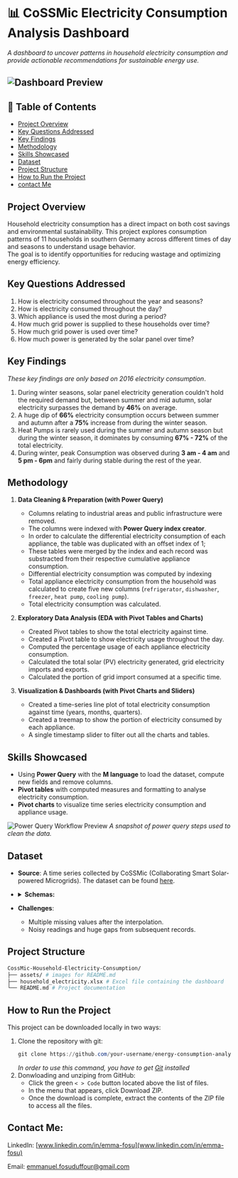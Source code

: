 # 📊 CoSSMic Electricity Consumption Analysis Dashboard
_A dashboard to uncover patterns in household electricity consumption and provide actionable recommendations for sustainable energy use._

![Dashboard Preview](assets/dashboard.gif)
---

## 📑 Table of Contents
- [Project Overview](#project-overview)  
- [Key Questions Addressed](#key-questions-addressed)  
- [Key Findings](#key-findings)  
- [Methodology](#methodology)  
- [Skills Showcased](#skills-showcased)  
- [Dataset](#dataset)  
- [Project Structure](#project-structure)  
- [How to Run the Project](#how-to-run-the-project)    
- [contact Me](#contact-me)

## Project Overview
Household electricity consumption has a direct impact on both cost savings and environmental sustainability. 
This project explores consumption patterns of 11 households in southern Germany across different times of day and seasons to understand usage behavior.   
The goal is to identify opportunities for reducing wastage and optimizing energy efficiency.  

## Key Questions Addressed
1. How is electricity consumed throughout the year and seasons?
2. How is electricity consumed throughout the day?
3. Which appliance is used the most during a period?
4. How much grid power is supplied to these households over time?
5. How much grid power is used over time?
6. How much power is generated by the solar panel over time? 

## Key Findings
*These key findings are only based on 2016 electricity consumption*.  
1.  During winter seasons, solar panel electricity generation couldn't hold the required demand but, between summer and mid autumn, solar electricity surpasses the demand by **46%** on average.
2. A huge dip of **66%** electricity consumption occurs between summer and autumn after a **75%** increase from during the winter season.
3. Heat Pumps is rarely used during the summer and autumn season but during the winter season, it dominates by consuming **67% - 72%** of the total electricity.
4. During winter, peak Consumption was observed during **3 am - 4 am** and **5 pm - 6pm** and fairly during stable during the rest of the year.

## Methodology
1. **Data Cleaning & Preparation (with Power Query)**   
   - Columns relating to industrial areas and public infrastructure were removed.
   - The columns were indexed with **Power Query index creator**.
   - In order to calculate the differential electricity consumption of each appliance, 
   the table was duplicated with an offset index of 1;
   - These tables were merged by the index and each record was substracted from their respective cumulative appliance consumption.
   - Differential electricity consumption was computed by indexing
   - Total appliance electricity consumption from the household was calculated to create five new columns (`refrigerator`, `dishwasher`, `freezer`, `heat pump`, `cooling pump`).
   - Total electricity consumption was calculated. 

2. **Exploratory Data Analysis (EDA with Pivot Tables and Charts)**  
   - Created Pivot tables to show the total electricity against time.
   - Created a Pivot table to show electricity usage throughout the day.
   - Computed the percentage usage of each appliance electricity consumption.
   - Calculated the total solar (PV) electricity generated, grid electricity imports and exports.
   - Calculated the portion of grid import consumed at a specific time.  

3. **Visualization & Dashboards (with Pivot Charts and Sliders)**    
   - Created a time-series line plot of total electricity consumption against time (years, months, quarters).  
   - Created a treemap to show the portion of electricity consumed by each appliance.
   - A single timestamp slider to filter out all the charts and tables.


## Skills Showcased
- Using **Power Query** with the **M language** to load the dataset, compute new fields and remove columns.
- **Pivot tables** with computed measures and formatting to analyse electricity consumption. 
- **Pivot charts** to visualize time series electricity consumption and appliance usage.

![Power Query Workflow Preview](assets/power_query.gif)
*A snapshot of power query steps used to clean the data.*


## Dataset
- **Source**: A time series collected by CoSSMic (Collaborating Smart Solar-powered Microgrids). The dataset can be found [here](https://data.open-power-system-data.org/household_data/).
- <details>
   <summary style="font-weight: bold">Schemas:</summary>
   
     - utc_timestamp
       - Type: datetime
       - Format: fmt:%Y-%m-%dT%H%M%SZ
       - Description: Start of time period in Coordinated Universal Time
   * cet_cest_timestamp
       - Type: datetime
       - Format: fmt:%Y-%m-%dT%H%M%S%z
       - Description: Start of time period in Central European (Summer-) Time
   * interpolated
       - Type: string
       - Description: marker to indicate which columns are missing data in source data and has been interpolated (e.g. DE_KN_Residential1_grid_import;)
   * DE_KN_residential1_dishwasher
       - Type: number (float)
       - Description: Dishwasher energy consumption in a residential building, located in the suburban area in kWh
   * DE_KN_residential1_freezer
       - Type: number (float)
       - Description: Freezer energy consumption in a residential building, located in the suburban area in kWh
   * DE_KN_residential1_grid_import
       - Type: number (float)
       - Description: Energy imported from the public grid in a residential building, located in the suburban area in kWh
   * DE_KN_residential1_heat_pump
       - Type: number (float)
       - Description: Heat pump energy consumption in a residential building, located in the suburban area in kWh
   * DE_KN_residential1_pv
       - Type: number (float)
       - Description: Total Photovoltaic energy generation in a residential building, located in the suburban area in kWh
   * DE_KN_residential1_washing_machine
       - Type: number (float)
       - Description: Washing machine energy consumption in a residential building, located in the suburban area in kWh
   * DE_KN_residential2_circulation_pump
       - Type: number (float)
       - Description: Circulation pump energy consumption in a residential building, located in the suburban area in kWh
   * DE_KN_residential2_dishwasher
       - Type: number (float)
       - Description: Dishwasher energy consumption in a residential building, located in the suburban area in kWh
   * DE_KN_residential2_freezer
       - Type: number (float)
       - Description: Freezer energy consumption in a residential building, located in the suburban area in kWh
   * DE_KN_residential2_grid_import
       - Type: number (float)
       - Description: Energy imported from the public grid in a residential building, located in the suburban area in kWh
   * DE_KN_residential2_washing_machine
       - Type: number (float)
       - Description: Washing machine energy consumption in a residential building, located in the suburban area in kWh
   * DE_KN_residential3_circulation_pump
       - Type: number (float)
       - Description: Circulation pump energy consumption in a residential building, located in the urban area in kWh
   * DE_KN_residential3_dishwasher
       - Type: number (float)
       - Description: Dishwasher energy consumption in a residential building, located in the urban area in kWh
   * DE_KN_residential3_freezer
       - Type: number (float)
       - Description: Freezer energy consumption in a residential building, located in the urban area in kWh
   * DE_KN_residential3_grid_export
       - Type: number (float)
       - Description: Energy exported to the public grid in a residential building, located in the urban area in kWh
   * DE_KN_residential3_grid_import
       - Type: number (float)
       - Description: Energy imported from the public grid in a residential building, located in the urban area in kWh
   * DE_KN_residential3_pv
       - Type: number (float)
       - Description: Total Photovoltaic energy generation in a residential building, located in the urban area in kWh
   * DE_KN_residential3_refrigerator
       - Type: number (float)
       - Description: Refrigerator energy consumption in a residential building, located in the urban area in kWh
   * DE_KN_residential3_washing_machine
       - Type: number (float)
       - Description: Washing machine energy consumption in a residential building, located in the urban area in kWh
   * DE_KN_residential4_dishwasher
       - Type: number (float)
       - Description: Dishwasher energy consumption in a residential building, located in the urban area in kWh
   * DE_KN_residential4_ev
       - Type: number (float)
       - Description: Electric Vehicle charging energy in a residential building, located in the urban area in kWh
   * DE_KN_residential4_freezer
       - Type: number (float)
       - Description: Freezer energy consumption in a residential building, located in the urban area in kWh
   * DE_KN_residential4_grid_export
       - Type: number (float)
       - Description: Energy exported to the public grid in a residential building, located in the urban area in kWh
   * DE_KN_residential4_grid_import
       - Type: number (float)
       - Description: Energy imported from the public grid in a residential building, located in the urban area in kWh
   * DE_KN_residential4_heat_pump
       - Type: number (float)
       - Description: Heat pump energy consumption in a residential building, located in the urban area in kWh
   * DE_KN_residential4_pv
       - Type: number (float)
       - Description: Total Photovoltaic energy generation in a residential building, located in the urban area in kWh
   * DE_KN_residential4_refrigerator
       - Type: number (float)
       - Description: Refrigerator energy consumption in a residential building, located in the urban area in kWh
   * DE_KN_residential4_washing_machine
       - Type: number (float)
       - Description: Washing machine energy consumption in a residential building, located in the urban area in kWh
   * DE_KN_residential5_dishwasher
       - Type: number (float)
       - Description: Dishwasher energy consumption in a residential apartment, located in the urban area in kWh
   * DE_KN_residential5_grid_import
       - Type: number (float)
       - Description: Energy imported from the public grid in a residential apartment, located in the urban area in kWh
   * DE_KN_residential5_refrigerator
       - Type: number (float)
       - Description: Refrigerator energy consumption in a residential apartment, located in the urban area in kWh
   * DE_KN_residential5_washing_machine
       - Type: number (float)
       - Description: Washing machine energy consumption in a residential apartment, located in the urban area in kWh
   * DE_KN_residential6_circulation_pump
       - Type: number (float)
       - Description: Circulation pump energy consumption in a residential building, located in the urban area in kWh
   * DE_KN_residential6_dishwasher
       - Type: number (float)
       - Description: Dishwasher energy consumption in a residential building, located in the urban area in kWh
   * DE_KN_residential6_freezer
       - Type: number (float)
       - Description: Freezer energy consumption in a residential building, located in the urban area in kWh
   * DE_KN_residential6_grid_export
       - Type: number (float)
       - Description: Energy exported to the public grid in a residential building, located in the urban area in kWh
   * DE_KN_residential6_grid_import
       - Type: number (float)
       - Description: Energy imported from the public grid in a residential building, located in the urban area in kWh
   * DE_KN_residential6_pv
       - Type: number (float)
       - Description: Total Photovoltaic energy generation in a residential building, located in the urban area in kWh
   * DE_KN_residential6_washing_machine
       - Type: number (float)
       - Description: Washing machine energy consumption in a residential building, located in the urban area in kWh
   </details>
- **Challenges**:
   - Multiple missing values after the interpolation.
   - Noisy readings and huge gaps from subsequent records. 

##  Project Structure
```bash
CossMic-Household-Electricity-Consumption/
├── assets/ # images for README.md
├── household_electricity.xlsx # Excel file containing the dashboard
└── README.md # Project documentation
```

## How to Run the Project
This project can be downloaded locally in two ways:
1. Clone the repository with git:
   ```powershell
   git clone https://github.com/your-username/energy-consumption-analysis.git
   ```  
   *In order to use this command, you have to get [Git](https://git-scm.com/downloads) installed*
2. Donwloading and unziping from GitHub:
   - Click the green `< > Code` button located above the list of files.
   - In the menu that appears, click Download ZIP.
   - Once the download is complete, extract the contents of the ZIP file to access all the files. 

## Contact Me:

LinkedIn: [www.linkedin.com/in/emma-fosu](www.linkedin.com/in/emma-fosu)

Email: [emmanuel.fosuduffour@gmail.com](mailto:emmanuel.fosuduffour@gmail.com)